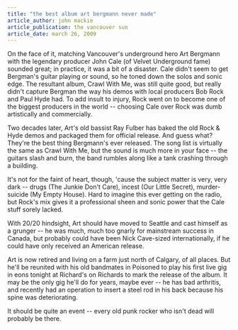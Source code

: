 ```yaml
---
title: "the best album art bergmann never made"
article_author: john mackie
article_publication: the vancouver sun
article_date: march 26, 2009
---
```

On the face of it, matching Vancouver's underground hero Art Bergmann with the legendary producer John Cale (of Velvet Underground fame) sounded great; in practice, it was a bit of a disaster. Cale didn't seem to get Bergman's guitar playing or sound, so he toned down the solos and sonic edge. The resultant album, Crawl With Me, was still quite good, but really didn't capture Bergman the way his demos with local producers Bob Rock and Paul Hyde had. To add insult to injury, Rock went on to become one of the biggest producers in the world -- choosing Cale over Rock was dumb artistically and commercially.

Two decades later, Art's old bassist Ray Fulber has baked the old Rock & Hyde demos and packaged them for official release. And guess what? They're the best thing Bergmann's ever released. The song list is virtually the same as Crawl With Me, but the sound is much more in your face -- the guitars slash and burn, the band rumbles along like a tank crashing through a building.

It's not for the faint of heart, though, 'cause the subject matter is very, very dark -- drugs (The Junkie Don't Care), incest (Our Little Secret), murder-suicide (My Empty House). Hard to imagine this ever getting on the radio, but Rock's mix gives it a professional sheen and sonic power that the Cale stuff sorely lacked.

With 20/20 hindsight, Art should have moved to Seattle and cast himself as a grunger -- he was much, much too gnarly for mainstream success in Canada, but probably could have been Nick Cave-sized internationally, if he could have only received an American release.

Art is now retired and living on a farm just north of Calgary, of all places. But he'll be reunited with his old bandmates in Poisoned to play his first live gig in eons tonight at Richard's on Richards to mark the release of the album. It may be the only gig he'll do for years, maybe ever -- he has bad arthritis, and recently had an operation to insert a steel rod in his back because his spine was deteriorating.

It should be quite an event -- every old punk rocker who isn't dead will probably be there.
